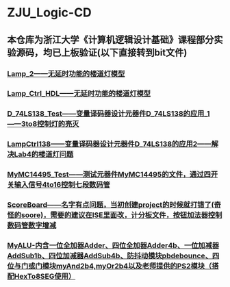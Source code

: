 # ZJU_Logic-CD
## 本仓库为浙江大学《计算机逻辑设计基础》课程部分实验源码，均已上板验证(以下直接转到bit文件)
### [Lamp_2——无延时功能的楼道灯模型](./Lab4/Lamp_2/lampctrl_draw_1.bit)
### [Lamp_Ctrl_HDL——无延时功能的楼道灯模型](./Lab4/Lamp_Ctrl_HDL/lampctrl_1.bit)
### [D_74LS138_Test——变量译码器设计元器件D_74LS138的应用_1——3to8控制灯的亮灭](./Lab5/D_74LS138_Test/d_74ls138_test.bit)
### [LampCtrl138——变量译码器设计元器件D_74LS138的应用2——解决Lab4的楼道灯问题](./Lab5/LampCtrl138/lampctrl138.bit)
### [MyMC14495_Test——测试元器件MyMC14495的文件，通过四开关输入信号4to16控制七段数码管](./Lab6/MyMC14495_Test/mymc14495_test.bit)
### [ScoreBoard——名字有点问题，当初创建project的时候就打错了(奇怪的soore)，需要的建议在ISE里面改，计分板文件，按钮加法器控制数码管数字增减](./Lab7/SooreBoard/top.bit)
### [MyALU-内含一位全加器Adder、四位全加器Adder4b、一位加减器AddSub1b、四位加减器AddSub4b、防抖动模块pbdebounce、四位与门或门模块myAnd2b4,myOr2b4以及老师提供的PS2模块（搭配HexTo8SEG使用）](./Lab8/MyALU/Top.bit)
